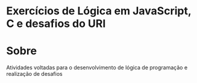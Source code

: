 # Exercícios de Lógica em JavaScript, C e desafios do URI

# Sobre
 Atividades voltadas para o desenvolvimento de lógica de programação e realização de desafios
